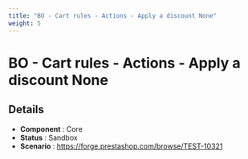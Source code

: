 ```yaml
---
title: "BO - Cart rules - Actions - Apply a discount None"
weight: 5
---
```


# BO - Cart rules - Actions - Apply a discount None
## Details
* **Component** : Core
* **Status** : Sandbox
* **Scenario** : https://forge.prestashop.com/browse/TEST-10321

